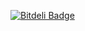 [![Bitdeli Badge](https://d2weczhvl823v0.cloudfront.net/alvatar/sphere-logic/trend.png)](https://bitdeli.com/free "Bitdeli Badge")

